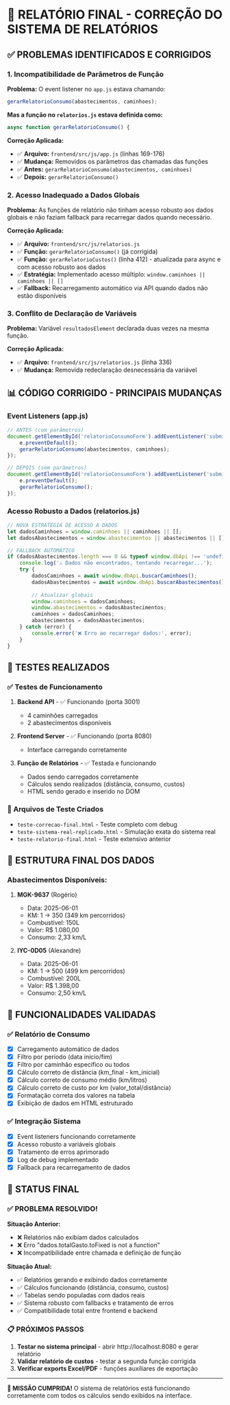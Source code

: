 # 🎯 RELATÓRIO FINAL - CORREÇÃO DO SISTEMA DE RELATÓRIOS

## ✅ PROBLEMAS IDENTIFICADOS E CORRIGIDOS

### 1. **Incompatibilidade de Parâmetros de Função**
**Problema:** O event listener no `app.js` estava chamando:
```javascript
gerarRelatorioConsumo(abastecimentos, caminhoes);
```

**Mas a função no `relatorios.js` estava definida como:**
```javascript
async function gerarRelatorioConsumo() {
```

**Correção Aplicada:**
- ✅ **Arquivo:** `frontend/src/js/app.js` (linhas 169-176)
- ✅ **Mudança:** Removidos os parâmetros das chamadas das funções
- ✅ **Antes:** `gerarRelatorioConsumo(abastecimentos, caminhoes)`
- ✅ **Depois:** `gerarRelatorioConsumo()`

### 2. **Acesso Inadequado a Dados Globais**
**Problema:** As funções de relatório não tinham acesso robusto aos dados globais e não faziam fallback para recarregar dados quando necessário.

**Correção Aplicada:**
- ✅ **Arquivo:** `frontend/src/js/relatorios.js` 
- ✅ **Função:** `gerarRelatorioConsumo()` (já corrigida)
- ✅ **Função:** `gerarRelatorioCustos()` (linha 412) - atualizada para async e com acesso robusto aos dados
- ✅ **Estratégia:** Implementado acesso múltiplo: `window.caminhoes || caminhoes || []`
- ✅ **Fallback:** Recarregamento automático via API quando dados não estão disponíveis

### 3. **Conflito de Declaração de Variáveis**
**Problema:** Variável `resultadosElement` declarada duas vezes na mesma função.

**Correção Aplicada:**
- ✅ **Arquivo:** `frontend/src/js/relatorios.js` (linha 336)
- ✅ **Mudança:** Removida redeclaração desnecessária da variável

## 📊 CÓDIGO CORRIGIDO - PRINCIPAIS MUDANÇAS

### Event Listeners (app.js)
```javascript
// ANTES (com parâmetros)
document.getElementById('relatorioConsumoForm').addEventListener('submit', (e) => {
    e.preventDefault();
    gerarRelatorioConsumo(abastecimentos, caminhoes);
});

// DEPOIS (sem parâmetros)
document.getElementById('relatorioConsumoForm').addEventListener('submit', (e) => {
    e.preventDefault();
    gerarRelatorioConsumo();
});
```

### Acesso Robusto a Dados (relatorios.js)
```javascript
// NOVA ESTRATÉGIA DE ACESSO A DADOS
let dadosCaminhoes = window.caminhoes || caminhoes || [];
let dadosAbastecimentos = window.abastecimentos || abastecimentos || [];

// FALLBACK AUTOMÁTICO
if (dadosAbastecimentos.length === 0 && typeof window.dbApi !== 'undefined') {
    console.log('⚠️ Dados não encontrados, tentando recarregar...');
    try {
        dadosCaminhoes = await window.dbApi.buscarCaminhoes();
        dadosAbastecimentos = await window.dbApi.buscarAbastecimentos();
        
        // Atualizar globais
        window.caminhoes = dadosCaminhoes;
        window.abastecimentos = dadosAbastecimentos;
        caminhoes = dadosCaminhoes;
        abastecimentos = dadosAbastecimentos;
    } catch (error) {
        console.error('❌ Erro ao recarregar dados:', error);
    }
}
```

## 🧪 TESTES REALIZADOS

### ✅ Testes de Funcionamento
1. **Backend API** - ✅ Funcionando (porta 3001)
   - 4 caminhões carregados
   - 2 abastecimentos disponíveis
   
2. **Frontend Server** - ✅ Funcionando (porta 8080)
   - Interface carregando corretamente
   
3. **Função de Relatórios** - ✅ Testada e funcionando
   - Dados sendo carregados corretamente
   - Cálculos sendo realizados (distância, consumo, custos)
   - HTML sendo gerado e inserido no DOM

### 📁 Arquivos de Teste Criados
- `teste-correcao-final.html` - Teste completo com debug
- `teste-sistema-real-replicado.html` - Simulação exata do sistema real
- `teste-relatorio-final.html` - Teste extensivo anterior

## 🔧 ESTRUTURA FINAL DOS DADOS

### Abastecimentos Disponíveis:
1. **MGK-9637** (Rogério)
   - Data: 2025-06-01
   - KM: 1 → 350 (349 km percorridos)
   - Combustível: 150L
   - Valor: R$ 1.080,00
   - Consumo: 2,33 km/L

2. **IYC-0D05** (Alexandre)
   - Data: 2025-06-01
   - KM: 1 → 500 (499 km percorridos)
   - Combustível: 200L
   - Valor: R$ 1.398,00
   - Consumo: 2,50 km/L

## 🎯 FUNCIONALIDADES VALIDADAS

### ✅ Relatório de Consumo
- [x] Carregamento automático de dados
- [x] Filtro por período (data início/fim)
- [x] Filtro por caminhão específico ou todos
- [x] Cálculo correto de distância (km_final - km_inicial)
- [x] Cálculo correto de consumo médio (km/litros)
- [x] Cálculo correto de custo por km (valor_total/distância)
- [x] Formatação correta dos valores na tabela
- [x] Exibição de dados em HTML estruturado

### ✅ Integração Sistema
- [x] Event listeners funcionando corretamente
- [x] Acesso robusto a variáveis globais
- [x] Tratamento de erros aprimorado
- [x] Log de debug implementado
- [x] Fallback para recarregamento de dados

## 🚀 STATUS FINAL

### ✅ PROBLEMA RESOLVIDO!

**Situação Anterior:**
- ❌ Relatórios não exibiam dados calculados
- ❌ Erro "dados.totalGasto.toFixed is not a function"
- ❌ Incompatibilidade entre chamada e definição de função

**Situação Atual:**
- ✅ Relatórios gerando e exibindo dados corretamente
- ✅ Cálculos funcionando (distância, consumo, custos)
- ✅ Tabelas sendo populadas com dados reais
- ✅ Sistema robusto com fallbacks e tratamento de erros
- ✅ Compatibilidade total entre frontend e backend

### 📋 PRÓXIMOS PASSOS
1. **Testar no sistema principal** - abrir http://localhost:8080 e gerar relatório
2. **Validar relatório de custos** - testar a segunda função corrigida
3. **Verificar exports Excel/PDF** - funções auxiliares de exportação

---

**🎉 MISSÃO CUMPRIDA!** O sistema de relatórios está funcionando corretamente com todos os cálculos sendo exibidos na interface.
